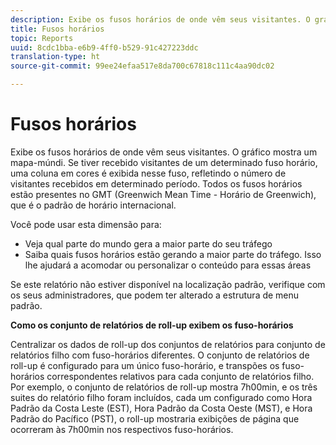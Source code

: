 ```yaml
---
description: Exibe os fusos horários de onde vêm seus visitantes. O gráfico mostra um mapa-múndi. Se tiver recebido visitantes de um determinado fuso horário, uma coluna em cores é exibida nesse fuso, refletindo o número de visitantes recebidos em determinado período. Todos os fusos horários estão presentes no GMT (Greenwich Mean Time - Horário de Greenwich), que é o padrão de horário internacional.
title: Fusos horários
topic: Reports
uuid: 8cdc1bba-e6b9-4ff0-b529-91c427223ddc
translation-type: ht
source-git-commit: 99ee24efaa517e8da700c67818c111c4aa90dc02

---
```



# Fusos horários

Exibe os fusos horários de onde vêm seus visitantes. O gráfico mostra um mapa-múndi. Se tiver recebido visitantes de um determinado fuso horário, uma coluna em cores é exibida nesse fuso, refletindo o número de visitantes recebidos em determinado período. Todos os fusos horários estão presentes no GMT (Greenwich Mean Time - Horário de Greenwich), que é o padrão de horário internacional.

Você pode usar esta dimensão para:

* Veja qual parte do mundo gera a maior parte do seu tráfego
* Saiba quais fusos horários estão gerando a maior parte do tráfego. Isso lhe ajudará a acomodar ou personalizar o conteúdo para essas áreas

Se este relatório não estiver disponível na localização padrão, verifique com os seus administradores, que podem ter alterado a estrutura de menu padrão.

**Como os conjunto de relatórios de roll-up exibem os fuso-horários**

Centralizar os dados de roll-up dos conjuntos de relatórios para conjunto de relatórios filho com fuso-horários diferentes. O conjunto de relatórios de roll-up é configurado para um único fuso-horário, e transpões os fuso-horários correspondentes relativos para cada conjunto de relatórios filho. Por exemplo, o conjunto de relatórios de roll-up mostra 7h00min, e os três suites do relatório filho foram incluídos, cada um configurado como Hora Padrão da Costa Leste (EST), Hora Padrão da Costa Oeste (MST), e Hora Padrão do Pacífico (PST), o roll-up mostraria exibições de página que ocorreram às 7h00min nos respectivos fuso-horários.
